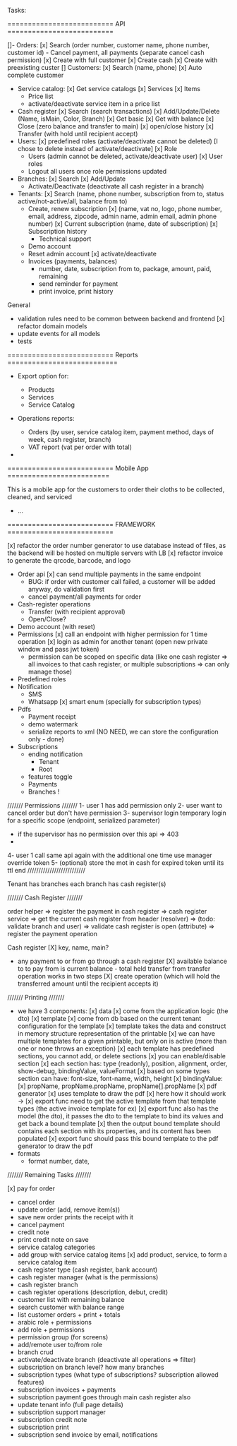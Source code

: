 ﻿Tasks:

========================== API ==========================

[]- Orders:
    [x] Search (order number, customer name, phone number, customer id)
        - Cancel payment, all payments (separate cancel cash permission)
            [x] Create with full customer
            [x] Create cash
            [x] Create with preexisting custer
[] Customers:
    [x] Search (name, phone)
    [x] Auto complete customer
- Service catalog:
  [x] Get service catalogs
  [x] Services
  [x] Items
    - Price list
    - activate/deactivate service item in a price list
- Cash register
  [x] Search (search transactions)
  [x] Add/Update/Delete (Name, isMain, Color, Branch)
  [x] Get basic
  [x] Get with balance
  [x] Close (zero balance and transfer to main)
  [x] open/close history
  [x] Transfer (with hold until recipient accept)
- Users:
  [x] predefined roles (activate/deactivate cannot be deleted) [I chose to delete instead of activate/deactivate]
  [x] Role
    - Users (admin cannot be deleted, activate/deactivate user)
      [x] User roles
    - Logout all users once role permissions updated
- Branches:
  [x] Search
  [x] Add/Update
    - Activate/Deactivate (deactivate all cash register in a branch)
- Tenants:
  [x] Search (name, phone number, subscription from to, status active/not-active/all, balance from to)
    - Create, renew subscription
      [x] (name, vat no, logo, phone number, email, address, zipcode, admin name, admin email, admin phone number)
      [x] Current subscription (name, date of subscription)
      [x] Subscription history
        - Technical support
    - Demo account
    - Reset admin account
      [x] activate/deactivate
    - Invoices (payments, balances)
        - number, date, subscription from to, package, amount, paid, remaining
        - send reminder for payment
        - print invoice, print history

General

- validation rules need to be common between backend and frontend
[x] refactor domain models
- update events for all models
- tests

========================== Reports ===========================
- Export option for:
  - Products
  - Services
  - Service Catalog
 
- Operations reports:
  - Orders (by user, service catalog item, payment method, days of week, cash register, branch)
  - VAT report (vat per order with total)
- 
    
========================== Mobile App =========================

This is a mobile app for the customers to order their cloths to be collected, cleaned, and serviced

- ...

========================== FRAMEWORK ==========================

[x] refactor the order number generator to use database instead of files, as the backend will be hosted on multiple
servers with LB
[x] refactor invoice to generate the qrcode, barcode, and logo

- Order api
  [x] can send multiple payments in the same endpoint
    - BUG: if order with customer call failed, a customer will be added anyway, do validation first
    - cancel payment/all payments for order
- Cash-register operations
    - Transfer (with recipient approval)
    - Open/Close?
- Demo account (with reset)
- Permissions
  [x] call an endpoint with higher permission for 1 time operation
    [x] login as admin for another tenant (open new private window and pass jwt token)
    - permission can be scoped on specific data (like one cash register => all invoices to that cash register, or multiple
      subscriptions => can only manage those)
- Predefined roles
- Notification
    - SMS
    - Whatsapp
[x] smart enum (specially for subscription types)
- Pdfs
    - Payment receipt
    - demo watermark
    - serialize reports to xml (NO NEED, we can store the configuration only - done)
- Subscriptions
    - ending notification
        - Tenant
        - Root
    - features toggle
    - Payments
    - Branches !

/////// Permissions ///////
1- user 1 has add permission only
2- user want to cancel order but don't have permission
3- supervisor login temporary login for a specific scope (endpoint, serialized parameter)
- if the supervisor has no permission over this api => 403
-
4- user 1 call same api again with the additional one time use manager override token
5- (optional) store the mot in cash for expired token until its ttl end
//////////////////////////

Tenant has branches
each branch has cash register(s)

/////// Cash Register ///////

order helper
=> register the payment in cash register
=> cash register service
=> get the current cash register from header (resolver)
=> (todo: validate branch and user)
=> validate cash register is open (attribute)
=> register the payment operation

Cash register
[X] key, name, main?
- any payment to or from go through a cash register
[X] available balance to to pay from is current balance - total held transfer from
transfer operation works in two steps
[X] create operation (which will hold the transferred amount until the recipient accepts it)

/////// Printing ///////

- we have 3 components:
[x] data 
  [x] come from the application logic (the dto)
[x] template
    [x] come from db based on the current tenant configuration for the template
    [x] template takes the data and construct in memory structure representation of the printable
    [x] we can have multiple templates for a given printable, but only on is active (more than one or none throws an
      exception)
        [x] each template has predefined sections, you cannot add, or delete sections
        [x] you can enable/disable section
        [x] each section has: type (readonly), position, alignment, order, show-debug, bindingValue, valueFormat
        [x] based on some types section can have: font-size, font-name, width, height
        [x] bindingValue:
          [x] propName, propName.propName, propName[].propName
  [x] pdf generator
      [x] uses template to draw the pdf
[x] here how it should work -> 
  [x] export func need to get the active template from that template types (the active invoice template for ex)
  [x] export func also has the model (the dto), it passes the dto to the template to bind its values and get back a bound template
  [x] then the output bound template should contains each section with its properties, and its content has been populated
  [x] export func should pass this bound template to the pdf generator to draw the pdf
- formats
  - format number, date, 

/////// Remaining Tasks ///////

[x] pay for order
- cancel order
- update order (add, remove item(s))
- save new order prints the receipt with it
- cancel payment 
- credit note
- print credit note on save
- service catalog categories
- add group with service catalog items
[x] add product, service, to form a service catalog item
- cash register type (cash register, bank account)
- cash register manager (what is the permissions)
- cash register branch 
- cash register operations (description, debut, credit)
- customer list with remaining balance
- search customer with balance range
- list customer orders + print + totals
- arabic role + permissions
- add role + permissions 
- permission group (for screens)
- add/remote user to/from role
- branch crud
- activate/deactivate branch (deactivate all operations => filter)
- subscription on branch level? how many branches
- subscription types (what type of subscriptions? subscription allowed features)
- subscription invoices + payments
- subscription payment goes through main cash register also 
- update tenant info (full page details)
- subscription support manager 
- subscription credit note
- subscription print
- subscription send invoice by email, notifications 